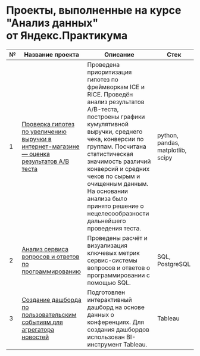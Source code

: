 # Проекты, выполненные на курсе "Анализ данных" <br> от Яндекс.Практикума

| № | Название проекта | Описание | Стек |
|---|------------------|----------|----------------------|
| 1 | [Проверка гипотез по увеличению выручки в интернет-магазине — оценка результатов A/B теста](https://github.com/AleksandraSeleznewa/product_analyst_projects/tree/885886797ae9c08e0252e1ef15ec5a104d6626f7/01_online%20store%20hypotheses%20testing) | Проведена приоритизация гипотез по фреймворкам ICE и RICE. Проведён анализ результатов A/B-теста, построены графики кумулятивной выручки, среднего чека, конверсии по группам. Посчитана статистическая значимость различий конверсий и средних чеков по сырым и очищенным данным. На основании анализа было принято решение о нецелесообразности дальнейшего проведения теста. | python, pandas, matplotlib, scipy |
| 2 | [Анализ сервиса вопросов и ответов по программированию](https://github.com/AleksandraSeleznewa/product_analyst_projects/tree/5d8b173230fa94b1da4cb9026dafc7ef8517a0d2/02_stackoverflow%20analysis) | Проведены расчёт и визуализация ключевых метрик сервис-системы вопросов и ответов о программировании с помощью SQL. | SQL, PostgreSQL |
| 3 | [Создание дашборда по пользовательским событиям для агрегатора новостей](https://github.com/AleksandraSeleznewa/product_analyst_projects/tree/54f16244cefc2553ef584017f5760febc79e211d/03_TED%20conferences%20dashboard) | Подготовлен интерактивный дашборд на основе данных о конференциях. Для создания дашбордов использован BI-инструмент Tableau. | Tableau |

